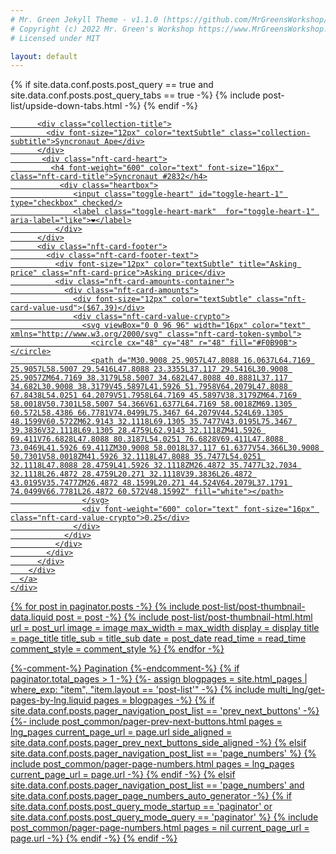 ```yaml
---
# Mr. Green Jekyll Theme - v1.1.0 (https://github.com/MrGreensWorkshop/MrGreen-JekyllTheme)
# Copyright (c) 2022 Mr. Green's Workshop https://www.MrGreensWorkshop.com
# Licensed under MIT

layout: default
---
```

{% if site.data.conf.posts.post_query == true and site.data.conf.posts.post_query_tabs == true -%}
  {% include post-list/upside-down-tabs.html -%}
{% endif -%}

<div class="post-list-header"></div>

 <div class="nft-card-container">
<!----------- CONTAINER ------------->
  
  
  
  
  <div class="nft-card">
    <div class="nft-inner-card">
      <a href="https://neonrain.io/collections/0x4bd2a30435e6624CcDee4C60229250A84a2E4cD6/2832" class="nft-link">
        <div class="nft-resource-container">
          <div alt="NFT #2832" class="nft-resource" style="background-image: url('https://static-nft.pancakeswap.com/mainnet/0x4bd2a30435e6624CcDee4C60229250A84a2E4cD6/gamester-3375-1000.png');"></div>

          <div class="collection-title">
            <div font-size="12px" color="textSubtle" class="collection-subtitle">Syncronaut Ape</div>
          </div>
           <div class="nft-card-heart">
             <h4 font-weight="600" color="text" font-size="16px" class="nft-card-title">Syncronaut #2832</h4>
               <div class="heartbox">
                  <input class="toggle-heart" id="toggle-heart-1" type="checkbox" checked/>
                  <label class="toggle-heart-mark"  for="toggle-heart-1" aria-label="like">❤</label>
              </div>
          </div>
          <div class="nft-card-footer">
            <div class="nft-card-footer-text">
              <div font-size="12px" color="textSubtle" title="Asking price" class="nft-card-price">Asking price</div>
              <div class="nft-card-amounts-container">
                <div class="nft-card-amounts">
                  <div font-size="12px" color="textSubtle" class="nft-card-value-usd">($67.39)</div>
                  <div class="nft-card-value-crypto">
                    <svg viewBox="0 0 96 96" width="16px" color="text" xmlns="http://www.w3.org/2000/svg" class="nft-card-token-symbol">
                      <circle cx="48" cy="48" r="48" fill="#F0B90B"></circle>
                      <path d="M30.9008 25.9057L47.8088 16.0637L64.7169 25.9057L58.5007 29.5416L47.8088 23.3355L37.117 29.5416L30.9008 25.9057ZM64.7169 38.3179L58.5007 34.682L47.8088 40.8881L37.117 34.682L30.9008 38.3179V45.5897L41.5926 51.7958V64.2079L47.8088 67.8438L54.0251 64.2079V51.7958L64.7169 45.5897V38.3179ZM64.7169 58.0018V50.7301L58.5007 54.366V61.6377L64.7169 58.0018ZM69.1305 60.572L58.4386 66.7781V74.0499L75.3467 64.2079V44.524L69.1305 48.1599V60.572ZM62.9143 32.1118L69.1305 35.7477V43.0195L75.3467 39.3836V32.1118L69.1305 28.4759L62.9143 32.1118ZM41.5926 69.411V76.6828L47.8088 80.3187L54.0251 76.6828V69.411L47.8088 73.0469L41.5926 69.411ZM30.9008 58.0018L37.117 61.6377V54.366L30.9008 50.7301V58.0018ZM41.5926 32.1118L47.8088 35.7477L54.0251 32.1118L47.8088 28.4759L41.5926 32.1118ZM26.4872 35.7477L32.7034 32.1118L26.4872 28.4759L20.271 32.1118V39.3836L26.4872 43.0195V35.7477ZM26.4872 48.1599L20.271 44.524V64.2079L37.1791 74.0499V66.7781L26.4872 60.572V48.1599Z" fill="white"></path>
                    </svg>
                    <div font-weight="600" color="text" font-size="16px" class="nft-card-value-crypto">0.25</div>
                  </div>
                </div>
              </div>
            </div>
          </div>
        </div>
      </a>
    </div>
  </div>
  </div><!--end-->
<div class="post-list-container">
  {% for post in paginator.posts -%}
    {% include post-list/post-thumbnail-data.liquid post = post -%}
    {% include post-list/post-thumbnail-html.html
      url = post_url
      image = image
      max_width = max_width
      display = display
      title = page_title
      title_sub = title_sub
      date = post_date
      read_time = read_time
      comment_style = comment_style
    %}
  {% endfor -%}
</div>

{%-comment-%} Pagination {%-endcomment-%}
{% if paginator.total_pages > 1 -%}
  {%- assign blogpages = site.html_pages | where_exp: "item", "item.layout == 'post-list'" -%}
  {% include multi_lng/get-pages-by-lng.liquid pages = blogpages -%}
  {% if site.data.conf.posts.pager_navigation_post_list == 'prev_next_buttons' -%}
    {%- include post_common/pager-prev-next-buttons.html pages = lng_pages current_page_url = page.url side_aligned = site.data.conf.posts.pager_prev_next_buttons_side_aligned -%}
  {% elsif site.data.conf.posts.pager_navigation_post_list == 'page_numbers' %}
    {% include post_common/pager-page-numbers.html pages = lng_pages current_page_url = page.url -%}
  {% endif -%}
{% elsif site.data.conf.posts.pager_navigation_post_list == 'page_numbers' and site.data.conf.posts.pager_page_numbers_auto_generator -%}
  {% if site.data.conf.posts.post_query_mode_startup == 'paginator' or site.data.conf.posts.post_query_mode_query == 'paginator' %}
    {% include post_common/pager-page-numbers.html pages = nil current_page_url = page.url -%}
  {% endif -%}
{% endif -%}
